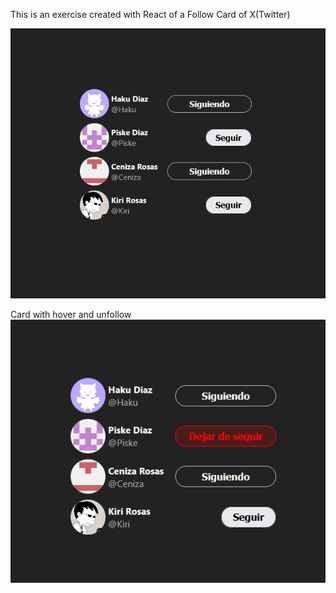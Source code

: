 This is an exercise created with React of a Follow Card of X(Twitter) 

![X Follow Card](card1.png)

Card with hover and unfollow
![x Follow Card hover](card2.png)
